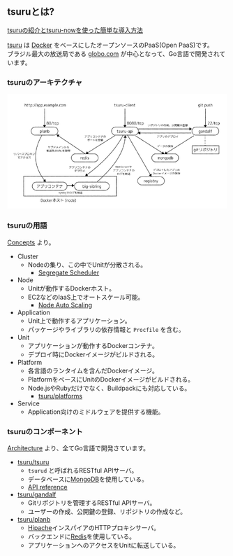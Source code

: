 ## tsuruとは?

[tsuruの紹介とtsuru-nowを使った簡単な導入方法](https://qiita.com/hiconyan/items/eefb8bcb5cd25191c5e8)

[tsuru](https://github.com/tsuru/tsuru) は [Docker](https://www.docker.com) をベースにしたオープンソースのPaaS(Open PaaS)です。  
ブラジル最大の放送局である [globo.com](http://www.globo.com/) が中心となって、Go言語で開発されています。

### tsuruのアーキテクチャ

![tsuru_architecture](../img/tsuru_architecture.png)

### tsuruの用語

[Concepts](https://docs.tsuru.io/stable/understanding/concepts.html) より。

- Cluster
    - Nodeの集り、この中でUnitが分散される。
        - [Segregate Scheduler](https://docs.tsuru.io/stable/managing/segregate-scheduler.html)
- Node
    - Unitが動作するDockerホスト。
    - EC2などのIaaS上でオートスケール可能。
        - [Node Auto Scaling](https://docs.tsuru.io/stable/advanced_topics/node_scaling.html)
- Application
    - Unit上で動作するアプリケーション。
    - パッケージやライブラリの依存情報と `Procfile` を含む。
- Unit
    - アプリケーションが動作するDockerコンテナ。
    - デプロイ時にDockerイメージがビルドされる。
- Platform
    - 各言語のランタイムを含んだDockerイメージ。
    - PlatformをベースにUnitのDockerイメージがビルドされる。
    - Node.jsやRubyだけでなく、Buildpackにも対応している。
        - [tsuru/platforms](https://github.com/tsuru/platforms)
- Service
    - Application向けのミドルウェアを提供する機能。

### tsuruのコンポーネント

[Architecture](https://docs.tsuru.io/stable/understanding/architecture.html) より、全てGo言語で開発さています。

- [tsuru/tsuru](https://github.com/tsuru/tsuru)
    - `tsurud` と呼ばれるRESTful APIサーバ。
    - データベースに[MongoDB](https://www.mongodb.com)を使用している。
    - [API reference](https://docs.tsuru.io/stable/reference/api.html)
- [tsuru/gandalf](https://github.com/tsuru/gandalf)
    - Gitリポジトリを管理するRESTful APIサーバ。
    - ユーザーの作成、公開鍵の登録、リポジトリの作成など。
- [tsuru/planb](https://github.com/tsuru/planb)
    - [Hipache](https://github.com/hipache/hipache)インスパイアのHTTPプロキシサーバ。
    - バックエンドに[Redis](https://redis.io)を使用している。
    - アプリケーションへのアクセスをUnitに転送している。
